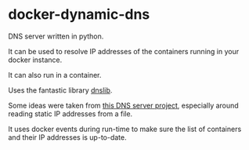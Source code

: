 # docker-dynamic-dns
DNS server written in python.

It can be used to resolve IP addresses of the containers running in your docker instance.

It can also run in a container.

Uses the fantastic library [dnslib](https://github.com/paulc/dnslib).

Some ideas were taken from [this DNS server project](https://github.com/samuelcolvin/dnserver), especially around reading static IP addresses from a file.

It uses docker events during run-time to make sure the list of containers and their IP addresses is up-to-date.



